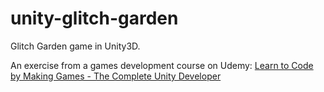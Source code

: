 # unity-glitch-garden
Glitch Garden game in Unity3D.

An exercise from a games development course on Udemy: [Learn to Code by Making Games - The Complete Unity Developer](https://www.udemy.com/unitycourse/#/)
